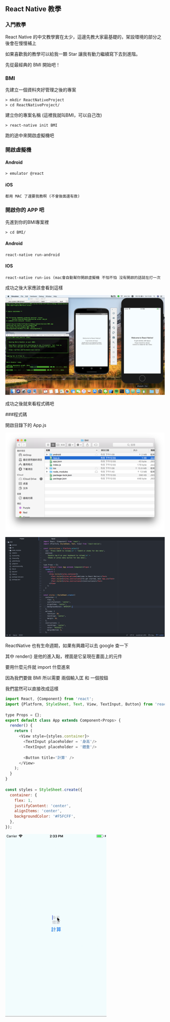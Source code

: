 ## React Native 教學

### 入門教學

React Native 的中文教學實在太少，這邊先教大家最基礎的，架設環境的部分之後會在慢慢補上

如果喜歡我的教學可以給我一顆 Star 讓我有動力繼續寫下去到進階。

先從最經典的 BMI 開始吧！

### BMI

先建立一個資料夾好管理之後的專案

```
> mkdir ReactNativeProject
> cd ReactNativeProject/
```
建立你的專案名稱 (這裡我就叫BMI，可以自己改)

```
> react-native init BMI
```
跑的途中來開啟虛擬機吧

### 開啟虛擬機

#### Android

```
> emulator @react 
```

#### iOS

```
都用 MAC 了還要我教啊 (不會後面還有救)
```

### 開啟你的 APP 吧

先進到你的BMI專案裡

```
> cd BMI/
```

#### Android  
    react-native run-android
    
#### IOS
    react-native run-ios (mac會自動幫你開啟虛擬機 不怕不怕 沒有開啟的話就在打一次

成功之後大家應該會看到這樣

![](./images/IMG001.png)

成功之後就來看程式碼吧

###程式碼

開啟目錄下的 App.js

![](./images/IMG002.png)

![](./images/IMG003.png)

ReactNative 也有生命週期，如果有興趣可以去 google 查一下

其中 render() 是他的進入點，裡面是它呈現在畫面上的元件 

要用什麼元件就 import 什麼進來

因為我們要做 BMI 所以需要 兩個輸入匡 和 一個按鈕

我們當然可以直接改成這樣

``` javascript
import React, {Component} from 'react';
import {Platform, StyleSheet, Text, View, TextInput, Button} from 'react-native';

type Props = {};
export default class App extends Component<Props> {
  render() {
    return (
      <View style={styles.container}>
        <TextInput placeholder = '身高'/>
        <TextInput placeholder = '體重'/>

        <Button title='計算' />
      </View>
    );
  }
}

const styles = StyleSheet.create({
  container: {
    flex: 1,
    justifyContent: 'center',
    alignItems: 'center',
    backgroundColor: '#F5FCFF',
  },
});

```


![](./images/video001.gif)









